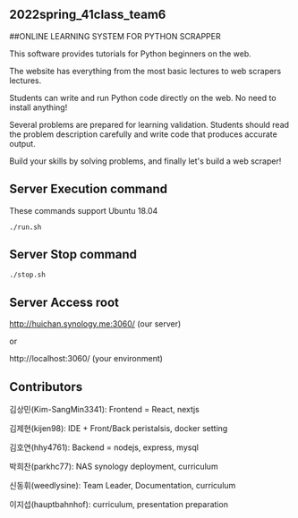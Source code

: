 ## 2022spring_41class_team6

##ONLINE LEARNING SYSTEM FOR PYTHON SCRAPPER

This software provides tutorials for Python beginners on the web.

The website has everything from the most basic lectures to web scrapers lectures.

Students can write and run Python code directly on the web. No need to install anything!

Several problems are prepared for learning validation. Students should read the problem description carefully and write code that produces accurate output.

Build your skills by solving problems, and finally let's build a web scraper!

## Server Execution command

These commands support Ubuntu 18.04

```
./run.sh
```

## Server Stop command
```
./stop.sh
```

## Server Access root
http://huichan.synology.me:3060/ (our server)

or

http://localhost:3060/ (your environment)


## Contributors

김상민(Kim-SangMin3341): Frontend = React, nextjs

김제현(kijen98): IDE + Front/Back peristalsis, docker setting

김호연(hhy4761): Backend = nodejs, express, mysql

박희찬(parkhc77): NAS synology deployment, curriculum

신동휘(weedlysine): Team Leader, Documentation, curriculum

이지섭(hauptbahnhof): curriculum, presentation preparation
